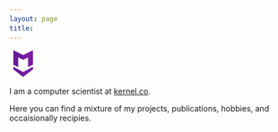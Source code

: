 ```yaml
---
layout: page
title: 
---
```


![](https://github.com/adam-p/markdown-here/raw/master/src/common/images/icon48.png)

I am a computer scientist at [kernel.co](http://kernel.co).

Here you can find a mixture of my projects, publications, hobbies, and occaisionally recipies.